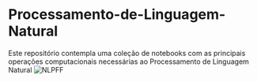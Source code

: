 # Processamento-de-Linguagem-Natural
Este repositório contempla uma coleção de notebooks com as principais operações computacionais necessárias ao Processamento de Linguagem Natural 
![NLPFF](https://user-images.githubusercontent.com/73768941/149623146-34b5e48e-ab9d-40c6-af25-708f67fda051.png)

